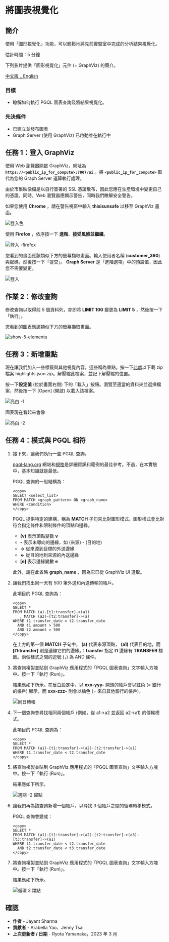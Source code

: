 # 將圖表視覺化

## 簡介

使用「圖形視覺化」功能，可以輕鬆地將先前實驗室中完成的分析結果視覺化。

估計時間：5 分鐘

下列影片提供「圖形視覺化」元件 (= GraphViz) 的簡介。

[中文版 \_ English](youtube:zfefKdNfAY4)

### 目標

*   瞭解如何執行 PGQL 圖表查詢及將結果視覺化。

### 先決條件

*   已建立並發布圖表
*   Graph Server (使用 GraphViz) 已啟動並在執行中

## 任務 1：登入 GraphViz

使用 Web 瀏覽器開啟 GraphViz，網址為 **`https://<public_ip_for_compute>:7007/ui`** 。將 **`<public_ip_for_compute>`** 取代為您的 Graph Server 運算執行處理。

由於市集映像檔是以自行簽署的 SSL 憑證散布，因此您應在生產環境中變更自己的憑證。同時，Web 瀏覽器應顯示警告，同時我們瞭解安全警告。

如果您使用 **Chrome** ，請在警告視窗中輸入 **thisisunsafe** 以移至 GraphViz 畫面。

![登入色](images/login-chrome.jpg)

使用 **Firefox** ，依序按一下 **進階**、**接受風險並繼續**。

![登入 -firefox](images/login-firefox.jpg)

您看到的畫面應該類似下方的螢幕擷取畫面。輸入使用者名稱 (**customer\_360**) 與密碼，然後按一下「提交」。 **Graph Server** 是「進階選項」中的預設值，因此您不需要變更。

![登入](images/login.jpg)

## 作業 2：修改查詢

修改查詢以取得前 5 個資料列，亦即將 **LIMIT 100** 變更為 **LIMIT 5** ，然後按一下「執行」。

您看到的圖表應該類似下方的螢幕擷取畫面。

![show-5-elements](images/show-5-elements.jpg)

## 任務 3：新增重點

現在讓我們加入一些標籤與其他視覺內容。這些稱為重點。按一下[此處](https://objectstorage.us-ashburn-1.oraclecloud.com/p/VEKec7t0mGwBkJX92Jn0nMptuXIlEpJ5XJA-A6C9PymRgY2LhKbjWqHeB5rVBbaV/n/c4u04/b/livelabsfiles/o/data-management-library-files/highlights.json.zip)以下載 zip 檔案 highlights.json.zip。解壓縮此檔案，並記下解壓縮的位置。

按一下**設定值** (位於畫面右側) 下的「載入」按鈕。瀏覽至適當的資料夾並選擇檔案，然後按一下 \[Open\] (開啟) 以載入該檔案。

![亮白 -1](images/highlights-1.png)

圖表現在看起來會像

![亮白 -2](images/highlights-2.png)

## 任務 4：模式與 PGQL 相符

1.  接下來，讓我們執行一些 PGQL 查詢。
    
    [pgql-lang.org](http://pgql-lang.org) 網站和[規格](http://pgql-lang.org/spec/1.4)是詳細資訊和範例的最佳參考。不過，在本實驗中，基本知識就是最低。
    
    PGQL 查詢的一般結構為：
    
        <copy>
        SELECT <select_list>
        FROM MATCH <graph_pattern> ON <graph_name>
        WHERE <condition>
        </copy>
        
    
    PGQL 提供特定的建構，稱為 **MATCH** 子句來比對圖形模式。圖形樣式會比對符合指定條件和限制條件的頂點和邊緣。
    
    *   **(v)** 表示頂點變數 **v**
    *   **\-** 表示未導向的邊緣，如 (來源) - (目的地)
    *   **\->** 從來源到目標的外送邊緣
    *   **<-** 從目的地到來源的內送邊緣
    *   **\[e\]** 表示邊緣變數 **e**
    
    此外，請在此省略 **graph\_name** ，因為它已從 GraphViz UI 選取。
    
2.  讓我們找出同一天有 500 筆外送和內送傳輸的帳戶。
    
    此項目的 PGQL 查詢為：
    
        <copy>
        SELECT *
        FROM MATCH (a)-[t1:transfer]->(a1)
           , MATCH (a2)-[t2:transfer]->(a)
        WHERE t1.transfer_date = t2.transfer_date
          AND t1.amount > 500
          AND t2.amount > 500
        </copy>
        
    
    在上方的第一個 **MATCH** 子句中， **(a)** 代表來源頂點， **(a1)** 代表目的地，而 **\[t1:transfer\]** 則是連線它們的邊緣。**：transfer** 指定 **t1** 邊緣有 **TRANSFER** 標籤。兩個樣式之間的逗號 (，) 為 AND 條件。
    
3.  將查詢複製並貼到 GraphViz 應用程式的「PGQL 圖表查詢」文字輸入方塊中。按一下「執行 (Run)」。
    
    結果應如下所示。在反白設定中，以 **xxx-yyy-** 開頭的帳戶會以紅色 (= 銀行的帳戶) 顯示，而 **xxx-zzz-** 則會以橘色 (= 來自其他銀行的帳戶)。
    
    ![同日轉帳](images/same-day-transfers.jpg)
    
4.  下一個查詢會尋找相同兩個帳戶 (例如，從 a1->a2 並返回 a2->a1) 的傳輸模式。
    
    此項目的 PGQL 查詢為：
    
        <copy>
        SELECT *
        FROM MATCH (a1)-[t1:transfer]->(a2)-[t2:transfer]->(a1)
        WHERE t1.transfer_date < t2.transfer_date
        </copy>
        
5.  將查詢複製並貼到 GraphViz 應用程式的「PGQL 圖表查詢」文字輸入方塊中。按一下「執行 (Run)」。
    
    結果應如下所示。
    
    ![週期 -2 躍點](images/cycle-2-hops.jpg)
    
6.  讓我們再為該查詢新增一個帳戶，以尋找 3 個帳戶之間的循環轉移模式。
    
    PGQL 查詢會變成：
    
        <copy>
        SELECT *
        FROM MATCH (a1)-[t1:transfer]->(a2)-[t2:transfer]->(a3)-[t3:transfer]->(a1)
        WHERE t1.transfer_date < t2.transfer_date
          AND t2.transfer_date < t3.transfer_date
        </copy>
        
7.  將查詢複製並貼到 GraphViz 應用程式的「PGQL 圖表查詢」文字輸入方塊中。按一下「執行 (Run)」。
    
    結果應如下所示。
    
    ![循環 3 躍點](images/cycle-3-hops.jpg)
    

## 確認

*   **作者** - Jayant Sharma
*   **貢獻者** - Arabella Yao、Jenny Tsai
*   **上次更新者 / 日期** - Ryota Yamanaka，2023 年 3 月